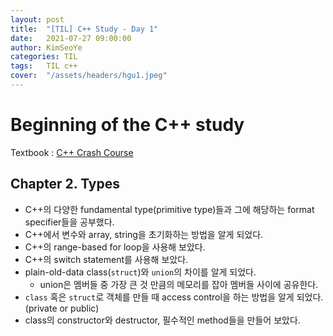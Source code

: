 ```yaml
---
layout: post
title:  "[TIL] C++ Study - Day 1"
date:   2021-07-27 09:00:00
author: KimSeoYe
categories: TIL
tags:   TIL c++
cover:  "/assets/headers/hgu1.jpeg"
---
```


# Beginning of the C++ study

Textbook : [C++ Crash Course](https://learning.oreilly.com/library/view/c-crash-course/9781098122553/)

## Chapter 2. Types

- C++의 다양한 fundamental type(primitive type)들과 그에 해당하는 format specifier들을 공부했다.
- C++에서 변수와 array, string을 초기화하는 방법을 알게 되었다. 
- C++의 range-based for loop을 사용해 보았다.
- C++의 switch statement를 사용해 보았다.
- plain-old-data class(`struct`)와 `union`의 차이를 알게 되었다. 
  - union은 멤버들 중 가장 큰 것 만큼의 메모리를 잡아 멤버들 사이에 공유한다.
- `class` 혹은 `struct`로 객체를 만들 때 access control을 하는 방법을 알게 되었다. (private or public)
- class의 constructor와 destructor, 필수적인 method들을 만들어 보았다.